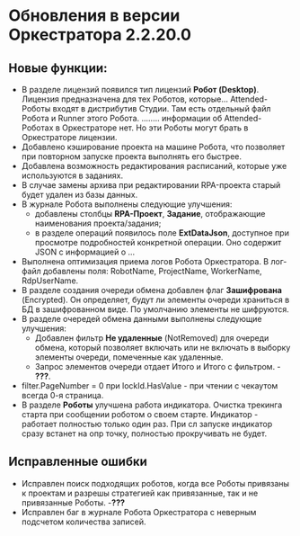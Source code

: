 # Обновления в версии Оркестратора 2.2.20.0

## Новые функции:

- В разделе лицензий появился тип лицензий **Робот (Desktop)**. Лицензия предназначена для тех Роботов, которые...   Attended-Роботы входят в дистрибутив Студии. Там есть отдельный файл Робота и Runner этого Робота.  ........ информации об Attended-Роботах в Оркестраторе нет. Но эти Роботы могут брать в Оркестраторе лицензии. 
- Добавлено кэширование проекта на машине Робота, что позволяет при повторном запуске проекта выполнять его быстрее. 
- Добавлена возможность редактирования расписаний, которые уже используются в заданиях.
- В случае замены архива при редактировании RPA-проекта старый будет удален из базы данных.
- В журнале Робота выполнены следующие улучшения:
  - добавлены столбцы **RPA-Проект**, **Задание**, отображающие наименования проекта/задания;
  - в разделе операций появилось поле **ExtDataJson**, доступное при просмотре подробностей конкретной операции. Оно содержит JSON с информацией о ...
- Выполнена оптимизация приема логов Робота Оркестратора. В лог-файл добавлены поля: RobotName, ProjectName, WorkerName, RdpUserName.
- В разделе создания очереди обмена добавлен флаг **Зашифрована** (Encrypted). Он определяет, будут ли элементы очереди храниться в БД в зашифрованном виде. По умолчанию элементы не шифруются.
- В разделе очередей обмена данными выполнены следующие улучшения:
  - Добавлен фильтр **Не удаленные** (NotRemoved) для очереди обмена, который позволяет включать или не включать в выборку элементы очереди, помеченные как удаленные.
  - Запрос элементов очереди отдает Итого и Итого с фильтром. - **???**.
- filter.PageNumber = 0 при lockId.HasValue - при чтении с чекаутом всегда 0-я страница.
- В  разделе **Роботы** улучшена работа индикатора. Очистка трекинга старта при сообщении роботом о своем старте. Индикатор - работает полностью только один раз. При сл запуске индикатор сразу встанет на опр точку, полностью прокручивать не будет. 

## Исправленные ошибки

- Исправлен поиск подходящих роботов, когда все Роботы привязаны к проектам и разрешы стратегией как привязанные, так и не привязанные Роботы. -**???**
- Исправлен баг в журнале Робота Оркестратора с неверным подсчетом количества записей.
